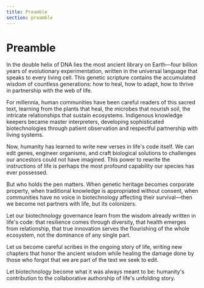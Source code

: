 ```yaml
---
title: Preamble
section: preamble
---
```


# Preamble

In the double helix of DNA lies the most ancient library on Earth—four billion years of evolutionary experimentation, written in the universal language that speaks to every living cell. This genetic scripture contains the accumulated wisdom of countless generations: how to heal, how to adapt, how to thrive in partnership with the web of life.

For millennia, human communities have been careful readers of this sacred text, learning from the plants that heal, the microbes that nourish soil, the intricate relationships that sustain ecosystems. Indigenous knowledge keepers became master interpreters, developing sophisticated biotechnologies through patient observation and respectful partnership with living systems.

Now, humanity has learned to write new verses in life's code itself. We can edit genes, engineer organisms, and craft biological solutions to challenges our ancestors could not have imagined. This power to rewrite the instructions of life is perhaps the most profound capability our species has ever possessed.

But who holds the pen matters. When genetic heritage becomes corporate property, when traditional knowledge is appropriated without consent, when communities have no voice in biotechnology affecting their survival—then we become not partners with life, but its colonizers.

Let our biotechnology governance learn from the wisdom already written in life's code: that resilience comes through diversity, that health emerges from relationship, that true innovation serves the flourishing of the whole ecosystem, not the dominance of any single part.

Let us become careful scribes in the ongoing story of life, writing new chapters that honor the ancient wisdom while healing the damage done by those who forgot that we are part of the text we seek to edit.

Let biotechnology become what it was always meant to be: humanity's contribution to the collaborative authorship of life's unfolding story.
